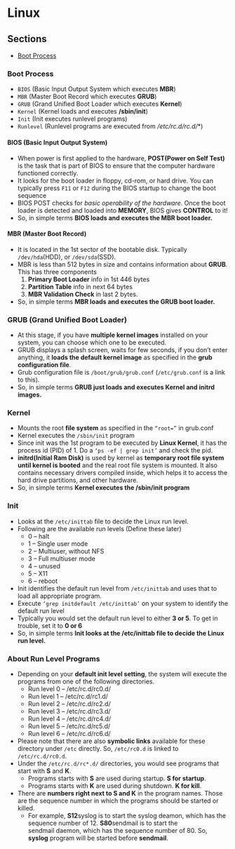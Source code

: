# Linux

## Sections

* [Boot Process](#boot-process)

### Boot Process
* `BIOS` (Basic Input Output System which executes **MBR**)
* `MBR` (Master Boot Record which executes **GRUB**)
* `GRUB` (Grand Unified Boot Loader which executes **Kernel**)
* `Kernel` (Kernel loads and executes **/sbin/init**)
* `Init` (Init executes runlevel programs)
* `Runlevel` (Runlevel programs are executed from **/etc/rc.d/rc*.d/**)

#### BIOS (Basic Input Output System)
* When power is first applied to the hardware, **POST(Power on Self Test)** is the task that is part of BIOS to ensure that the computer hardware functioned correctly.
* It looks for the boot loader in floppy, cd-rom, or hard drive. You can typically press `F11` or `F12` during the BIOS startup to change the boot sequence
* BIOS POST checks for *basic operability of the hardware*. Once the boot loader is detected and loaded into **MEMORY**, BIOS gives **CONTROL** to it!
* So, in simple terms **BIOS loads and executes the MBR boot loader.**

#### MBR (Master Boot Record)
* It is located in the 1st sector of the bootable disk. Typically `/dev/hda`(HDD), or `/dev/sda`(SSD).
* MBR is less than 512 bytes in size and contains information about **GRUB**. This has three components 
    1. **Primary Boot Loader** info in 1st 446 bytes 
	2. **Partition Table** info in next 64 bytes 
    3. **MBR Validation Check** in last 2 bytes.
* So, in simple terms **MBR loads and executes the GRUB boot loader.**

### GRUB (Grand Unified Boot Loader)
* At this stage, if you have **multiple kernel images** installed on your system, you can choose which one to be executed.
* GRUB displays a splash screen, waits for few seconds, if you don’t enter anything, it **loads the default kernel image** as specified in the **grub configuration file**.
* Grub configuration file is `/boot/grub/grub.conf` (`/etc/grub.conf` is a link to this).
* So, in simple terms **GRUB just loads and executes Kernel and initrd images.**

### Kernel
* Mounts the root **file system** as specified in the `“root=”` in grub.conf
* Kernel executes the `/sbin/init` program
* Since init was the 1st program to be executed by **Linux Kernel**, it has the process id (PID) of 1. Do a `‘ps -ef | grep init’` and check the pid.
* **initrd(Initial Ram Disk)** is used by kernel as **temporary root file system until kernel is booted** and the real root file system is mounted. It also contains necessary drivers compiled inside, which helps it to access the hard drive partitions, and other hardware.
* So, in simple terms **Kernel executes the /sbin/init program**

### Init
* Looks at the `/etc/inittab` file to decide the Linux run level.
* Following are the available run levels (Define these later)
    - 0 – halt
	- 1 – Single user mode
	- 2 – Multiuser, without NFS
	- 3 – Full multiuser mode
	- 4 – unused
	- 5 – X11
    - 6 – reboot
* Init identifies the default run level from `/etc/inittab` and uses that to load all appropriate program.
* Execute `‘grep initdefault /etc/inittab’` on your system to identify the default run level
* Typically you would set the default run level to either **3 or 5**. To get in trouble, set it to **0 or 6**
* So, in simple terms **Init looks at the /etc/inittab file to decide the Linux run level.**

### About Run Level Programs
* Depending on your **default init level setting**, the system will execute the programs from one of the following directories.
    - Run level 0 – /etc/rc.d/rc0.d/
	- Run level 1 – /etc/rc.d/rc1.d/
	- Run level 2 – /etc/rc.d/rc2.d/
	- Run level 3 – /etc/rc.d/rc3.d/
	- Run level 4 – /etc/rc.d/rc4.d/
	- Run level 5 – /etc/rc.d/rc5.d/
    - Run level 6 – /etc/rc.d/rc6.d/
* Please note that there are also **symbolic links** available for these directory under `/etc` directly. So, `/etc/rc0.d` is linked to `/etc/rc.d/rc0.d`.
* Under the `/etc/rc.d/rc*.d/` directories, you would see programs that start with **S** and **K**.
	- Programs starts with **S** are used during startup. **S for startup**.
    - Programs starts with **K** are used during shutdown. **K for kill**.
* There are **numbers right next to S and K** in the program names. Those are the sequence number in which the programs should be started or killed.
    - For example, **S12**syslog is to start the syslog deamon, which has the sequence number of 12. **S80**sendmail is to start the sendmail daemon, which has the sequence number of 80. So, **syslog** program will be started before **sendmail**.